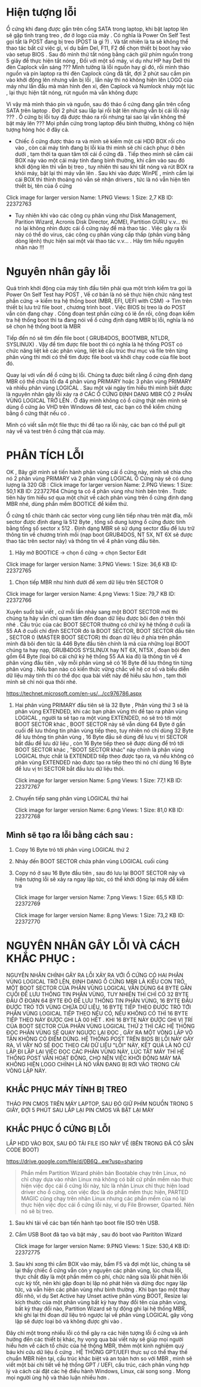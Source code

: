 # Hiện tượng lỗi

Ổ cứng khi đang được gắn trên cổng SATA trong laptop, khi bật laptop lên sẽ gặp tình trạng treo , đơ ở logo của máy . Có nghĩa là Power On Self Test gọi tắt là POST đang bị treo (POST là gì ?) . Và tất nhiên là ta sẽ không thể thao tác bất cứ việc gì, ví dụ bấm Del, F11, F2 để chọn thiết bị boot hay vào vào setup BIOS . Sau đó mình thử tắt nóng bằng cách giữ phím nguồn trong 5 giây để thực hiện tắt nóng , Đối với một số máy, ví dụ như HP hay Dell thì đèn Caplock vẫn sáng ??? Mình tưởng là lỗi nguồn hay gì đó, rồi mình tháo nguồn và pin laptop ra thì đèn Caplock cũng đã tắt, đợi 2 phút sau cắm pin vào khởi động lên nhưng vẫn bị lỗi , lần này thì nó không hiện lên LOGO của máy như lần đầu mà màn hình đen xì, đèn Caplock và Numlock nháy một lúc , lại thực hiện tắt nóng, rút nguồn mà vẫn không được

Vì vậy mà mình tháo pin và nguồn, sau đó tháo ổ cứng đang gắn trên cổng SATA trên laptop . Đợi 2 phút sau lắp lại rồi bật lên nhưng vẫn bị cái lỗi này ??? . Ổ cứng bị lỗi tuy đã được tháo ra rồi nhưng tại sao lại vẫn không thể bật máy lên ??? Mọi phần cứng trong laptop đều bình thường, không có hiện tượng hỏng hóc ở đây cả.

- Chiếc ổ cứng được tháo ra và mình sẽ kiếm một cái HDD BOX rồi cho vào , còn cái máy tính đang bị lỗi kia thì mình sẽ chỉ cách phục ở bên dưới , tạm thời ta quan tâm tới cái ổ cứng đã . Tiếp theo mình sẽ cắm cái BOX này vào một cái máy tính đang bình thường, khi cắm vào sau đó khởi động lên thì vẫn bị treo , tuy nhiên thì sau khi tắt nóng và rút BOX ra khỏi máy, bật lại thì máy vẫn lên . Sau khi vào được WinPE , mình cắm lại cái BOX thì thỉnh thoảng nó vẫn sẽ nhận drivers , tức là nó vẫn hiện tên thiết bị, tên của ổ cứng

Click image for larger version  Name: 1.PNG Views: 1 Size: 2,7 KB ID: 22372763

- Tuy nhiên khi vào các công cụ phân vùng như Disk Management, Parition Wizard, Acronis Disk Director, AOMEI, Partition GURU v.v... thì nó lại không nhìn được cái ổ cứng này để mà thao tác .
Việc gây ra lỗi này có thể do virus, các công cụ phân vùng cấp thấp (phân vùng bằng dòng lệnh) thực hiện sai một vài thao tác v.v... . Hãy tìm hiểu nguyên nhân nào !!!

# Nguyên nhân gây lỗi

Quá trình khởi động của máy tính đầu tiên phải qua một trình kiểm tra gọi là Power On Self Test hay POST , Về cơ bản là nó sẽ thực hiện chức năng test phần cứng -> kiểm tra hệ thống boot (MBR, EFI, UEFI with CSM) -> Tìm trên thiết bị lưu trữ file boot , chương trình boot . Việc BIOS bị treo là do POST vẫn còn đang chạy . Công đoạn test phần cứng có lẽ ổn rồi, công đoạn kiểm tra hệ thống boot thì ta đang nói về ổ cứng định dạng MBR bị lỗi, nghĩa là nó sẽ chọn hệ thống boot là MBR 

Tiếp đến nó sẽ tìm đến file boot ( GRUB4DOS, BOOTMBR, NTLDR, SYSLINUX) . Vậy để tìm được file boot thì có nghĩa là hệ thống POST có chức năng liệt kê các phân vùng, liệt kê cấu trúc thư mục và file trên từng phân vùng thì mới có thể tìm được file boot và khởi chạy code của file boot đó.

Quay lại với vấn đề ổ cứng bị lỗi. Chúng ta được biết rằng ổ cứng định dạng MBR có thể chứa tối đa 4 phân vùng PRIMARY hoặc 3 phân vùng PRIMARY và nhiều phân vùng LOGICAL . Sau một vài ngày tìm hiểu thì mình biết được là nguyên nhân gây lỗi xảy ra ở CÁC Ổ CỨNG ĐỊNH DẠNG MBR CÓ 2 PHÂN VÙNG LOGICAL TRỞ LÊN . Ở đây mình không có ổ cứng thật nên mình sẽ dùng ổ cứng ảo VHD trên Windows để test, các bạn có thể kiểm chứng bằng ổ cứng thật nếu có .

Mình có viết sẵn một file thực thi để tạo ra lỗi này, các bạn có thể pull git này về và test trên ổ cứng thật của máy.

# PHÂN TÍCH LỖI

OK , Bây giờ mình sẽ tiến hành phân vùng cái ổ cứng này, mình sẽ chia cho nó 2 phân vùng PRIMARY và 2 phân vùng LOGICAL
Ổ Cứng này sẽ có dung lượng là 320 GB :
Click image for larger version  Name: 2.PNG Views: 1 Size: 50,1 KB ID: 22372764
Chúng ta có 4 phân vùng như hình bên trên . Trước tiên hãy tìm hiểu sơ qua một chút về cách phân vùng trên ổ cứng định dạng MBR nhé, dùng phần mềm BOOTICE để kiểm thử.

Ổ cứng tổ chức thành các sector vòng cung liên tiếp nhau trên mặt đĩa, mỗi sector được định dạng là 512 Byte , tổng số dung lượng ổ cứng được tính bằng tổng số sector x 512 . Định dạng MBR sẽ sử dụng sector đầu để lưu trữ thông tin về chương trình mồi (nạp boot GRUB4DOS, NT 5X, NT 6X sẽ được thao tác trên sector này) và thông tin về 4 phân vùng đầu tiên.

1. Hãy mở BOOTICE -> chọn ổ cứng -> chọn Sector Edit

Click image for larger version  Name: 3.PNG Views: 1 Size: 36,6 KB ID: 22372765

1. Chọn tiếp MBR như hình dưới để xem dữ liệu trên SECTOR 0

Click image for larger version  Name: 4.png Views: 1 Size: 79,7 KB ID: 22372766

Xuyên suốt bài viết , cứ mỗi lần nhảy sang một BOOT SECTOR mới thì chúng ta hãy vẫn chỉ quan tâm đến đoạn dữ liệu được bôi đen ở trên thôi nhé . Cấu trúc của các BOOT SECTOR thường có chữ ký hệ thống ở cuối là 55 AA ở cuối chỉ định SECTOR đó là BOOT SECTOR, BOOT SECTOR đầu tiên , SECTOR 0 (MASTER BOOT SECTOR) thì đoạn dữ liệu ở phía trên phần mình đã bôi đen tức là 446 Byte đầu tiên chính là mã của những loại BOOT chúng ta hay nạp, GRUB4DOS SYSLINUX hay NT 6X, NT5X , đoạn bôi đen gồm 64 Byte (loại bỏ cái chữ ký hệ thống 55 AA kia đi) là thông tin về 4 phân vùng đầu tiên , vậy mỗi phân vùng sẽ có 16 Byte để lưu thông tin từng phân vùng . Nếu bạn nào có kiến thức vững chắc về hệ cơ số và biểu diễn dữ liệu máy tính thì có thể đọc qua bài viết này để hiểu sâu hơn , tạm thời mình sẽ chỉ nói qua thôi nhé.

https://technet.microsoft.com/en-us/.../cc976786.aspx

1. Hai phân vùng PRIMARY đầu tiên sẽ là 32 Byte , Phân vùng thứ 3 sẽ là phân vùng EXTENDED, khi các bạn phân vùng thì để tạo ra phân vùng LOGICAL , người ta sẽ tạo ra một vùng EXTENDED, nó sẽ trỏ tới một BOOT SECTOR khác , BOOT SECTOR này sẽ vẫn dùng 64 Byte ở gần cuối để lưu thông tin phân vùng tiếp theo, tuy nhiên nó chỉ dùng 32 Byte để lưu thông tin phân vùng , 16 Byte đầu sẽ dùng để lưu vị trí SECTOR bắt đầu để lưu dữ liệu , còn 16 Byte tiếp theo sẽ được dùng để trỏ tới BOOT SECTOR khác , "BOOT SECTOR khác" này chính là phân vùng LOGICAL thực chất là EXTENDED tiếp theo được tạo ra, và nếu không có phân vùng EXTENDED nào được tạo ra tiếp theo thì nó chỉ dùng 16 Byte để lưu vị trí SECTOR bắt đầu lưu dữ liệu thôi.

   Click image for larger version  Name: 5.png Views: 1 Size: 77,1 KB ID: 22372767

1. Chuyến tiếp sang phân vùng LOGICAL thứ hai

   Click image for larger version  Name: 6.png Views: 1 Size: 81,0 KB ID: 22372768

## Mình sẽ tạo ra lỗi bằng cách sau :

1. Copy 16 Byte trỏ tới phân vùng LOGICAL thứ 2
1. Nhảy đến BOOT SECTOR chứa phân vùng LOGICAL cuối cùng
1. Copy nó ở sau 16 Byte đầu tiên , sau đó lưu lại BOOT SECTOR này và hiện tượng lỗi sẽ xảy ra ngay lập tức, có thể khởi động lại máy để kiểm tra

   Click image for larger version  Name: 7.png Views: 1 Size: 65,5 KB ID: 22372769

   Click image for larger version  Name: 8.png Views: 1 Size: 73,2 KB ID: 22372770

# NGUYÊN NHÂN GÂY LỖI VÀ CÁCH KHẮC PHỤC :

NGUYÊN NHÂN CHÍNH GÂY RA LỖI XẢY RA VỚI Ổ CỨNG CÓ HAI PHÂN VÙNG LOGICAL TRỞ LÊN, ĐỊNH DẠNG Ổ CỨNG MBR LÀ KIỂU CON TRỎ, MỘT BOOT SECTOR CỦA PHÂN VÙNG LOGICAL VẪN DÙNG 64 BYTE GẦN CUỐI ĐỂ LƯU THÔNG TIN PHÂN VÙNG, TUY NHIÊN THÌ CHỈ CÓ 32 BYTE ĐẦU Ở ĐOẠN 64 BYTE ĐÓ ĐỂ LƯU THÔNG TIN PHÂN VÙNG, 16 BYTE ĐẦU ĐƯỢC TRỎ TỚI VÙNG CHỨA DỮ LIỆU, 16 BYTE TIẾP THEO ĐƯỢC TRỎ TỚI PHÂN VÙNG LOGICAL TIẾP THEO NẾU CÓ, NẾU KHÔNG CÓ THÌ 16 BYTE TIẾP THEO NÀY ĐƯỢC GHI LÀ 00 HẾT . KHI 16 BYTE NÀY ĐƯỢC GHI VỊ TRÍ CỦA BOOT SECTOR CỦA PHÂN VÙNG LOGICAL THỨ 2 THÌ CÁC HỆ THỐNG ĐỌC PHÂN VÙNG SẼ QUAY NGƯỢC LẠI ĐỌC , GÂY RA MỘT VÒNG LẶP VÔ TẬN KHÔNG CÓ ĐIỂM DỪNG.
HỆ THỐNG POST TRÊN BIOS BỊ LỖI NÀY GÂY RA, VÌ VẬY NÓ SẼ ĐỌC THEO CÁI DỮ LIỆU "LỖI" NÀY, KẾT QUẢ LÀ NÓ CỨ LẶP ĐI LẶP LẠI VIỆC ĐỌC CÁC PHÂN VÙNG NÀY, LÚC TẮT MÁY THÌ HỆ THỐNG POST VẪN HOẠT ĐỘNG, CHO NÊN VIỆC KHỞI ĐỘNG MÁY MÀ KHÔNG HIỆN LOGO CHÍNH LÀ NÓ VẪN ĐANG BỊ RƠI VÀO TRONG CÁI VÒNG LẶP NÀY.

## KHẮC PHỤC MÁY TÍNH BỊ TREO

THÁO PIN CMOS TRÊN MÁY LAPTOP, SAU ĐÓ GIỮ PHÍM NGUỒN TRONG 5 GIÂY, ĐỢI 5 PHÚT SAU LẮP LẠI PIN CMOS VÀ BẬT LẠI MÁY

## KHẮC PHỤC Ổ CỨNG BỊ LỖI

LẮP HDD VÀO BOX, SAU ĐÓ TẢI FILE ISO NÀY VỀ (BÊN TRONG ĐÃ CÓ SẴN CODE BOOT)

https://drive.google.com/file/d/0B6Q...ew?usp=sharing

> Phần mềm Partition Wizard phiên bản Bootable chạy trên Linux, nó chỉ chạy dựa vào nhân Linux mà không có bất cứ phần mềm nào thực hiện việc đọc cái ổ cứng lỗi này, tức là nhân Linux chỉ thực hiện load driver cho ổ cứng, còn việc đọc là do phần mềm thực hiện, PARTED MAGIC cũng chạy trên nhân Linux nhưng các phần mềm của nó lại thực hiện việc đọc cái ổ cứng lỗi này, ví dụ File Browser, Gparted. Nên nó sẽ bị treo.

1. Sau khi tải về các bạn tiến hành tạo boot file ISO trên USB.
1. Cắm USB Boot đã tạo và bật máy , sau đó boot vào Parititon Wizard

   Click image for larger version  Name: 9.PNG Views: 1 Size: 530,4 KB ID: 22372775

1. Sau khi xong thì cắm BOX vào máy, bấm F5 và đợi một lúc, chúng ta sẽ lại thấy chiếc ổ cứng vẫn còn y nguyên các phân vùng, lúc chưa lỗi, thực chất đây là một phần mềm có phí, chức năng sửa lỗi phát hiện lỗi cực kỳ tốt, nên khi gặp đoạn bị lặp nó phát hiện và dừng đọc ngay lập tức, và vẫn hiện các phân vùng như bình thường . Khi bạn tạo một thay đổi nhỏ, ví dụ Set Active hay Unset active phân vùng BOOT, Resize lại kích thước của một phân vùng bất kỳ hay thay đổi tên của phân vùng, bất kỳ thay đổi nào, Partition Wizard sẽ tự động ghi lại hệ thống MBR, khi ghi lại thì đoạn dữ liệu trỏ ngược lại về phân vùng LOGICAL gây vòng lặp sẽ được loại bỏ và không được ghi vào .

Đây chỉ một trong nhiều lỗi có thể gây ra các hiện tượng lỗi ổ cứng và ảnh hưởng đến các thiết bị khác, hy vọng qua bài viết này sẽ giúp mọi người hiểu hơn về cách tổ chức của hệ thống MBR, thêm một kinh nghiệm quý báu khi cứu dữ liệu ổ cứng . HỆ THỐNG GPT/UEFI thực sự có thể thay thế chuẩn MBR hiện tại, cấu trúc khác biệt và an toàn hơn so với MBR , mình sẽ viết một bài chi tiết về hệ thống GPT / UEFI, cấu trúc, cách phân vùng hợp lý và cách cài đặt các hệ điều hành Windows, Linux, cài song song . Mong mọi người ủng hộ và thảo luận nhiều hơn .
